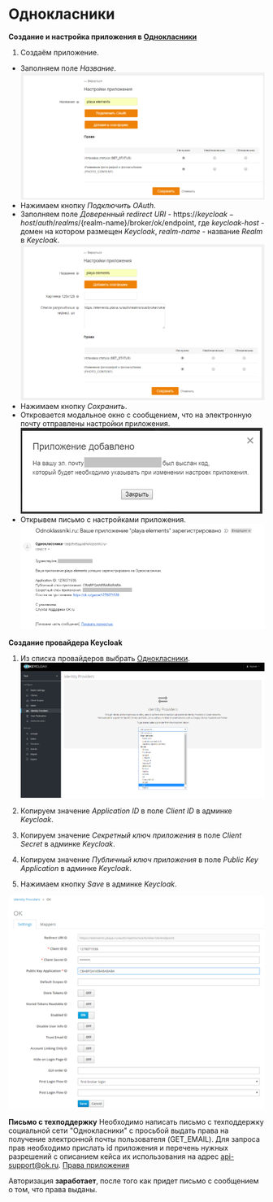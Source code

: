 # Однокласники

**Создание и настройка приложения в [Однокласники](https://ok.ru)**

1. Создаём приложение.
+ Заполняем поле *Название*.
![Создание приложения Однокласники](screenshots/ok_provider_1.png)
+ Нажимаем кнопку *Подключить OAuth*.
+ Заполняем поле *Доверенный redirect URI* - https://${keycloak-host}/auth/realms/${realm-name}/broker/ok/endpoint, где
 _keycloak-host_ - домен на котором размещен _Keycloak_,
 _realm-name_ - название _Realm_ в _Keycloak_.
![Доверенный redirect URI](screenshots/ok_provider_2.png)
+ Нажимаем кнопку *Сохранить*.
+ Откровается модальное окно с сообщением, что на электронную почту отправлены настройки приложения.
![Модальное окно с сообщением](screenshots/ok_provider_3.png)
+ Открывем письмо с настройками приложения.
![Письмо с настройками приложения](screenshots/ok_provider_4.png)

**Создание провайдера Keycloak**
1. Из списка провайдеров выбрать [Однокласники](https://ok.ru).
![Выбор OK провайдера](screenshots/ok_provider_6.png)

2. Копируем значение *Application ID* в поле *Client ID* в админке *Keycloak*.
3. Копируем значение *Секретный ключ приложения* в поле *Client Secret* в админке *Keycloak*.
4. Копируем значение *Публичный ключ приложения* в поле *Public Key Application* в админке *Keycloak*.
5. Нажимаем кнопку *Save* в админке *Keycloak*.

![Создание провайдера Keycloak](screenshots/ok_provider_5.png)

**Письмо с техподдержку**
Необходимо написать письмо с техподдержку социальной сети "Однокласники" с просьбой выдать права на получение 
электронной почты пользователя (GET_EMAIL). Для запроса прав необходимо прислать id приложения и перечень нужных 
разрешений с описанием кейса их использования на адрес api-support@ok.ru.
[Права приложения](https://apiok.ru/ext/oauth/permissions)

Авторизация **заработает**, после того как придет письмо с сообщением о том, что права выданы.
